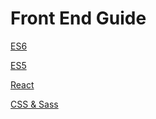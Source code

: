 # Front End Guide

[ES6](https://github.com/daqi/Guide/blob/master/Javascript.md)

[ES5](https://github.com/daqi/Guide/blob/master/ES5.md)

[React](https://github.com/daqi/Guide/blob/master/React.md)

[CSS & Sass](https://github.com/daqi/Guide/blob/master/CSS.md)


